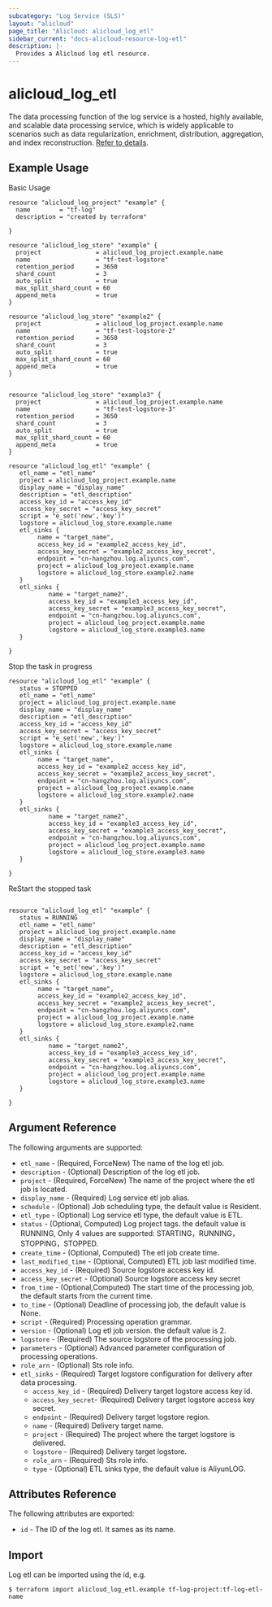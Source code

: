 ```yaml
---
subcategory: "Log Service (SLS)"
layout: "alicloud"
page_title: "Alicloud: alicloud_log_etl"
sidebar_current: "docs-alicloud-resource-log-etl"
description: |-
  Provides a Alicloud log etl resource.
---
```


# alicloud\_log\_etl

The data processing function of the log service is a hosted, highly available, and scalable data processing service, 
which is widely applicable to scenarios such as data regularization, enrichment, distribution, aggregation, and index reconstruction.
[Refer to details](https://www.alibabacloud.com/help/zh/doc-detail/125384.htm).

## Example Usage

Basic Usage

```
resource "alicloud_log_project" "example" {
  name        = "tf-log"
  description = "created by terraform"

}

resource "alicloud_log_store" "example" {
  project               = alicloud_log_project.example.name
  name                  = "tf-test-logstore"
  retention_period      = 3650
  shard_count           = 3
  auto_split            = true
  max_split_shard_count = 60
  append_meta           = true
}

resource "alicloud_log_store" "example2" {
  project               = alicloud_log_project.example.name
  name                  = "tf-test-logstore-2"
  retention_period      = 3650
  shard_count           = 3
  auto_split            = true
  max_split_shard_count = 60
  append_meta           = true
}


resource "alicloud_log_store" "example3" {
  project               = alicloud_log_project.example.name
  name                  = "tf-test-logstore-3"
  retention_period      = 3650
  shard_count           = 3
  auto_split            = true
  max_split_shard_count = 60
  append_meta           = true
}

resource "alicloud_log_etl" "example" {
   etl_name = "etl_name"
   project = alicloud_log_project.example.name
   display_name = "display_name"
   description = "etl_description"
   access_key_id = "access_key_id"
   access_key_secret = "access_key_secret"
   script = "e_set('new','key')"
   logstore = alicloud_log_store.example.name
   etl_sinks {
        name = "target_name",
        access_key_id = "example2_access_key_id",
        access_key_secret = "example2_access_key_secret",
        endpoint = "cn-hangzhou.log.aliyuncs.com",
        project = alicloud_log_project.example.name
        logstore = alicloud_log_store.example2.name
   }
   etl_sinks {
           name = "target_name2",
           access_key_id = "example3_access_key_id",
           access_key_secret = "example3_access_key_secret",
           endpoint = "cn-hangzhou.log.aliyuncs.com",
           project = alicloud_log_project.example.name
           logstore = alicloud_log_store.example3.name
   }

}

```

Stop the task in progress

```
resource "alicloud_log_etl" "example" {
   status = STOPPED
   etl_name = "etl_name"
   project = alicloud_log_project.example.name
   display_name = "display_name"
   description = "etl_description"
   access_key_id = "access_key_id"
   access_key_secret = "access_key_secret"
   script = "e_set('new','key')"
   logstore = alicloud_log_store.example.name
   etl_sinks {
        name = "target_name",
        access_key_id = "example2_access_key_id",
        access_key_secret = "example2_access_key_secret",
        endpoint = "cn-hangzhou.log.aliyuncs.com",
        project = alicloud_log_project.example.name
        logstore = alicloud_log_store.example2.name
   }
   etl_sinks {
           name = "target_name2",
           access_key_id = "example3_access_key_id",
           access_key_secret = "example3_access_key_secret",
           endpoint = "cn-hangzhou.log.aliyuncs.com",
           project = alicloud_log_project.example.name
           logstore = alicloud_log_store.example3.name
   }

}

```

ReStart the stopped task

```

resource "alicloud_log_etl" "example" {
   status = RUNNING
   etl_name = "etl_name"
   project = alicloud_log_project.example.name
   display_name = "display_name"
   description = "etl_description"
   access_key_id = "access_key_id"
   access_key_secret = "access_key_secret"
   script = "e_set('new','key')"
   logstore = alicloud_log_store.example.name
   etl_sinks {
        name = "target_name",
        access_key_id = "example2_access_key_id",
        access_key_secret = "example2_access_key_secret",
        endpoint = "cn-hangzhou.log.aliyuncs.com",
        project = alicloud_log_project.example.name
        logstore = alicloud_log_store.example2.name
   }
   etl_sinks {
           name = "target_name2",
           access_key_id = "example3_access_key_id",
           access_key_secret = "example3_access_key_secret",
           endpoint = "cn-hangzhou.log.aliyuncs.com",
           project = alicloud_log_project.example.name
           logstore = alicloud_log_store.example3.name
   }

}

```



## Argument Reference

The following arguments are supported:

* `etl_name` - (Required, ForceNew) The name of the log etl job.
* `description` - (Optional) Description of the log etl job.
* `project` - (Required, ForceNew) The name of the project where the etl job is located.
* `display_name` - (Required) Log service etl job alias.
* `schedule` - (Optional) Job scheduling type, the default value is Resident.
* `etl_type` - (Optional) Log service etl type, the default value is ETL.
* `status` - (Optional, Computed) Log project tags. the default value is RUNNING, Only 4 values are supported: STARTING，RUNNING，STOPPING，STOPPED.
* `create_time` - (Optional, Computed) The etl job create time.
* `last_modified_time` - (Optional, Computed) ETL job last modified time.
* `access_key_id` - (Required) Source logstore access key id.
* `access_key_secret` - (Optional) Source logstore access key secret
* `from_time` - (Optional,Computed) The start time of the processing job, the default starts from the current time.
* `to_time` - (Optional) Deadline of processing job, the default value is None.
* `script` - (Required) Processing operation grammar.
* `version` - (Optional) Log etl job version. the default value is 2.
* `logstore` - (Required) The source logstore of the processing job.
* `parameters` - (Optional) Advanced parameter configuration of processing operations.
* `role_arn` - (Optional) Sts role info.
* `etl_sinks` - (Required) Target logstore configuration for delivery after data processing.
    * `access_key_id` - (Required) Delivery target logstore access key id.
    * `access_key_secret`- (Required) Delivery target logstore access key secret.
    * `endpoint` - (Required) Delivery target logstore region.
    * `name` - (Required) Delivery target name.
    * `project` - (Required) The project where the target logstore is delivered.
    * `logstore` - (Required) Delivery target logstore.
    * `role_arn` - (Required) Sts role info.
    * `type` - (Optional)  ETL sinks type, the default value is AliyunLOG.

## Attributes Reference

The following attributes are exported:

* `id` - The ID of the log etl. It sames as its name.

## Import

Log etl can be imported using the id, e.g.

```
$ terraform import alicloud_log_etl.example tf-log-project:tf-log-etl-name
```
